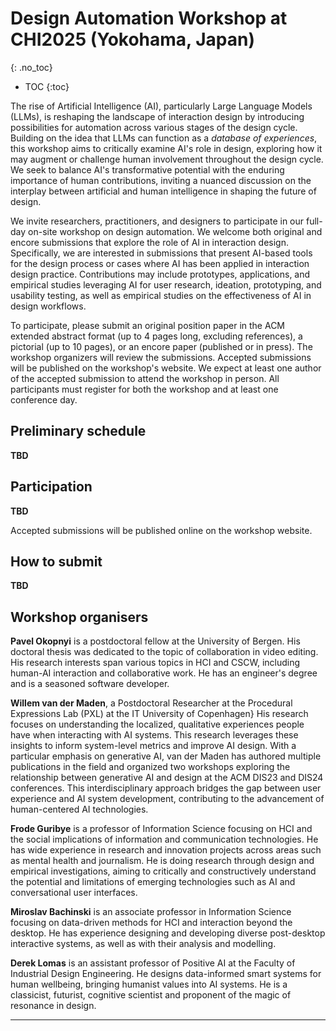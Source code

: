 # Design Automation Workshop at CHI2025 (Yokohama, Japan)
{: .no_toc}

* TOC
{:toc}


The rise of Artificial Intelligence (AI), particularly Large Language Models (LLMs), is reshaping the landscape of interaction design by introducing possibilities for automation across various stages of the design cycle. Building on the idea that LLMs can function as a *database of experiences*, this workshop aims to critically examine AI's role in design, exploring how it may augment or challenge human involvement throughout the design cycle. We seek to balance AI's transformative potential with the enduring importance of human contributions, inviting a nuanced discussion on the interplay between artificial and human intelligence in shaping the future of design.

We invite researchers, practitioners, and designers to participate in our full-day on-site workshop on design automation. We welcome both original and encore submissions that explore the role of AI in interaction design. Specifically, we are interested in submissions that present AI-based tools for the design process or cases where AI has been applied in interaction design practice. Contributions may include prototypes, applications, and empirical studies leveraging AI for user research, ideation, prototyping, and usability testing, as well as empirical studies on the effectiveness of AI in design workflows.

To participate, please submit an original position paper in the ACM extended abstract format (up to 4 pages long, excluding references), a pictorial (up to 10 pages), or an encore paper (published or in press). The workshop organizers will review the submissions. Accepted submissions will be published on the workshop's website. We expect at least one author of the accepted submission to attend the workshop in person. All participants must register for both the workshop and at least one conference day. 

## Preliminary schedule

**TBD**

## Participation

**TBD**

Accepted submissions will be published online on the workshop website.

## How to submit

**TBD**


## Workshop organisers

**Pavel Okopnyi** is a postdoctoral fellow at the University of Bergen. His doctoral thesis was dedicated to the topic of collaboration in video editing. His research interests span various topics in HCI and CSCW, including human-AI interaction and collaborative work. He has an engineer's degree and is a seasoned software developer. 

**Willem van der Maden**, a Postdoctoral Researcher at the Procedural Expressions Lab (PXL) at the IT University of Copenhagen} His research focuses on understanding the localized, qualitative experiences people have when interacting with AI systems. This research leverages these insights to inform system-level metrics and improve AI design. With a particular emphasis on generative AI, van der Maden has authored multiple publications in the field and organized two workshops exploring the relationship between generative AI and design at the ACM DIS23 and DIS24 conferences. This interdisciplinary approach bridges the gap between user experience and AI system development, contributing to the advancement of human-centered AI technologies.

**Frode Guribye** is a professor of Information Science focusing on HCI and the social implications of information and communication technologies. He has wide experience in research and innovation projects across areas such as mental health and journalism. He is doing research through design and empirical investigations, aiming to critically and constructively understand the potential and limitations of emerging technologies such as AI and conversational user interfaces.

**Miroslav Bachinski** is an associate professor in Information Science focusing on data-driven methods for HCI and interaction beyond the desktop. He has experience designing and developing diverse post-desktop interactive systems, as well as with their analysis and modelling. 

**Derek Lomas** is an assistant professor of Positive AI at the Faculty of Industrial Design Engineering. He designs data-informed smart systems for human wellbeing, bringing humanist values into AI systems. He is a classicist, futurist, cognitive scientist and proponent of the magic of resonance in design.
****

